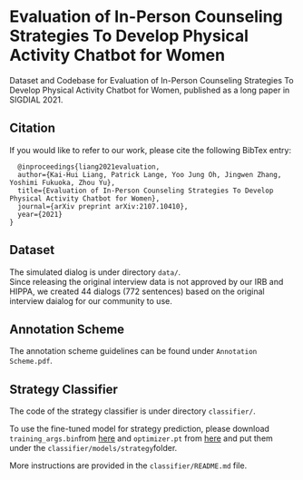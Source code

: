 # Evaluation of In-Person Counseling Strategies To Develop Physical Activity Chatbot for Women
Dataset and Codebase for Evaluation of In-Person Counseling Strategies To Develop Physical Activity Chatbot for Women, published as a long paper in SIGDIAL 2021.

## Citation
If you would like to refer to our work, please cite the following BibTex entry:

```
  @inproceedings{liang2021evaluation,
  author={Kai-Hui Liang, Patrick Lange, Yoo Jung Oh, Jingwen Zhang, Yoshimi Fukuoka, Zhou Yu},
  title={Evaluation of In-Person Counseling Strategies To Develop Physical Activity Chatbot for Women},
  journal={arXiv preprint arXiv:2107.10410},
  year={2021}
}

```

## Dataset
The simulated dialog is under directory `data/`.  
Since releasing the original interview data is not approved by our IRB and HIPPA, we created 44 dialogs (772 sentences) based on the original interview daialog for our community to use.

## Annotation Scheme
The annotation scheme guidelines can be found under `Annotation Scheme.pdf`.

## Strategy Classifier
The code of the strategy classifier is under directory `classifier/`.  

To use the fine-tuned model for strategy prediction, please download `training_args.bin`from [here](https://drive.google.com/file/d/13GWO8Nwby7MmL15Hq1aUccJ-kQhsYI85/view?usp=sharing) and `optimizer.pt` from [here](https://drive.google.com/file/d/1RCAHRLoq4iujWBRmzHhTwbgpo0w_DEfy/view?usp=sharing) and put them under the `classifier/models/strategy`folder.  

More instructions are provided in the `classifier/README.md` file.





